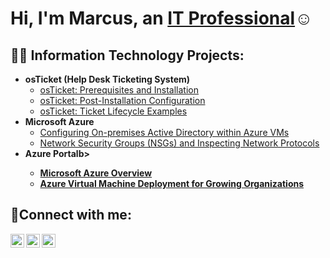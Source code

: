 <h1>Hi, I'm Marcus, an <a href="https://linkedin.com/in/marcus-dunlap-796257357/">IT Professional</a>☺</h1>

<h2>👨‍💻 Information Technology Projects:</h2>

- <b>osTicket (Help Desk Ticketing System)</b>
  - [osTicket: Prerequisites and Installation](https://github.com/marcusdunlapgit/osticket-prereqs)
  - [osTicket: Post-Installation Configuration](https://github.com/marcusdunlapgitpost-install-config)
  - [osTicket: Ticket Lifecycle Examples](https://github.com/marcusdunlapgit/ticket-lifecycle)
- <b>Microsoft Azure</b>
  - [Configuring On-premises Active Directory within Azure VMs](https://github.com/marcusdunlapgit/configure-ad)
  - [Network Security Groups (NSGs) and Inspecting Network Protocols](https://github.com/marcusdunlapgit/azure-network-protocols)
- <b>Azure Portalb>
  - [Microsoft Azure Overview](https://github.com/marcusdunlapgit/Azure_Information_Technology_Resources)
  - [Azure Virtual Machine Deployment for Growing Organizations](https://github.com/marcusdunlapgit/Azure_Resource_Deployment)

<h2>🤳Connect with me:</h2>

[<img align="left" alt="Josh | Twitter" width="22px" src="https://cdn.jsdelivr.net/npm/simple-icons@v3/icons/twitter.svg" />][twitter]
[<img align="left" alt="Josh | LinkedIn" width="22px" src="https://cdn.jsdelivr.net/npm/simple-icons@v3/icons/linkedin.svg" />][linkedin]
[<img align="left" alt="Josh | Instagram" width="22px" src="https://cdn.jsdelivr.net/npm/simple-icons@v3/icons/instagram.svg" />][instagram]

[twitter]: https://twitter.com/Josh
[instagram]: https://www.instagram.com/Josh
[linkedin]: https://linkedin.com/in/Josh
